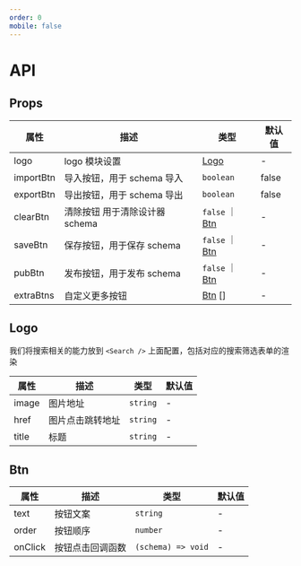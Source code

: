 ```yaml
---
order: 0
mobile: false
---
```

# API

## Props

| 属性                  | 描述                                                  | 类型                      | 默认值     |
| ---------------------| ----------------------------------------------------- | -------------------      | --------- |
| logo                 | logo 模块设置                                          | [Logo](#Logo)| -         | -         |
| importBtn            | 导入按钮，用于 schema 导入                               | `boolean`                |   false   |
| exportBtn            | 导出按钮，用于 schema 导出                               | `boolean`                |   false   |
| clearBtn             | 清除按钮  用于清除设计器 schema                           | `false` ｜ [Btn](#Btn)   |     -     |
| saveBtn              | 保存按钮，用于保存 schema                                | `false` ｜ [Btn](#Btn)   |     -     |
| pubBtn               | 发布按钮，用于发布 schema                                | `false` ｜ [Btn](#Btn)   |     -     |
| extraBtns            | 自定义更多按钮                                          | [Btn](#Btn) []           |     -     |



## Logo

我们将搜索相关的能力放到 `<Search />` 上面配置，包括对应的搜索筛选表单的渲染

| 属性                  | 描述                                                                      | 类型                 | 默认值     |
| --------------------- | ------------------------------------------------------------------------ | ------------------- | --------- |
| image         |   图片地址                                                                        | `string`      |   -     |
| href          |   图片点击跳转地址                                                                  | `string`    |   -     |
| title         |   标题                                                                            | `string`     |   -     |


## Btn
| 属性                  | 描述                                                                      | 类型                 | 默认值     |
| -------------------- | ------------------------------------------------------------------------  | ------------------- | --------- |
| text                 |   按钮文案                                                                  | `string`           |   -       |
| order                |   按钮顺序                                                                  | `number`           |   -       |
| onClick              |   按钮点击回调函数                                                           | `(schema) => void`  |   -       |
